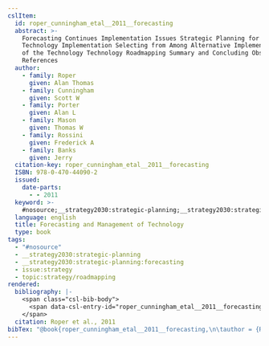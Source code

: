 ```yaml
---
cslItem:
  id: roper_cunningham_etal__2011__forecasting
  abstract: >-
    Forecasting Continues Implementation Issues Strategic Planning for
    Technology Implementation Selecting from Among Alternative Implementations
    of the Technology Technology Roadmapping Summary and Concluding Observations
    References
  author:
    - family: Roper
      given: Alan Thomas
    - family: Cunningham
      given: Scott W
    - family: Porter
      given: Alan L
    - family: Mason
      given: Thomas W
    - family: Rossini
      given: Frederick A
    - family: Banks
      given: Jerry
  citation-key: roper_cunningham_etal__2011__forecasting
  ISBN: 978-0-470-44090-2
  issued:
    date-parts:
      - - 2011
  keyword: >-
    #nosource;__strategy2030:strategic-planning;__strategy2030:strategic-planning:forecasting;collection::strategy::roadmapping
  language: english
  title: Forecasting and Management of Technology
  type: book
tags:
  - "#nosource"
  - __strategy2030:strategic-planning
  - __strategy2030:strategic-planning:forecasting
  - issue:strategy
  - topic:strategy/roadmapping
rendered:
  bibliography: |-
    <span class="csl-bib-body">
      <span data-csl-entry-id="roper_cunningham_etal__2011__forecasting" class="csl-entry">Roper, A. T., Cunningham, S. W., Porter, A. L., Mason, T. W., Rossini, F. A., &#38; Banks, J. 2011. <i>Forecasting and Management of Technology</i>.</span>
    </span>
  citation: Roper et al., 2011
bibTex: "@book{roper_cunningham_etal__2011__forecasting,\n\tauthor = {Roper, Alan Thomas and Cunningham, Scott W and Porter, Alan L and Mason, Thomas W and Rossini, Frederick A and Banks, Jerry},\n\tyear = {2011},\n\ttitle = {Forecasting and {Management} of {Technology}},\n}\n\n"
---
```

